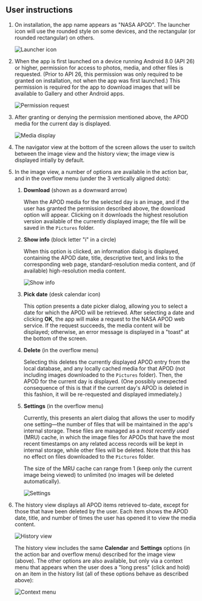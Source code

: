## User instructions

1. On installation, the app name appears as "NASA APOD". The launcher icon will use the rounded style on some devices, and the rectangular (or rounded rectangular) on others.

    ![Launcher icon](img/launcher-icon.png)

2. When the app is first launched on a device running Android 8.0 (API 26) or higher, permission for access to photos, media, and other files is requested. (Prior to API 26, this permission was only required to be granted on installation, not when the app was first launched.) This permission is required for the app to download images that will be available to Gallery and other Android apps.

    ![Permission request](img/permission-request.png)
    
3. After granting or denying the permission mentioned above, the APOD media for the current day is displayed.

    ![Media display](img/media-display.png)
    
4. The navigator view at the bottom of the screen allows the user to switch between the image view and the history view; the image view is displayed intially by default.

5. In the image view, a number of options are available in the action bar, and in the overflow menu (under the 3 vertically aligned dots):

    1. **Download** (shown as a downward arrow)
    
        When the APOD media for the selected day is an image, and if the user has granted the permission described above, the download option will appear. Clicking on it downloads the highest resolution version available of the currently displayed image; the file will be saved in the `Pictures` folder.
        
    2. **Show info** (block letter "i" in a circle)
    
        When this option is clicked, an information dialog is displayed, containing the APOD date, title, descriptive text, and links to the corresponding web page, standard-resolution media content, and (if available) high-resolution media content.
        
        ![Show info](img/show-info.png)
        
    3. **Pick date** (desk calendar icon)
    
        This option presents a date picker dialog, allowing you to select a date for which the APOD will be retrieved. After selecting a date and clicking **OK**, the app will make a request to the NASA APOD web service. If the request succeeds, the media content will be displayed; otherwise, an error message is displayed in a "toast" at the bottom of the screen. 
        
    4. **Delete** (in the overflow menu)
    
        Selecting this deletes the currently displayed APOD entry from the local database, and any locally cached media for that APOD (not including images downloaded to the `Pictures` folder). Then, the APOD for the current day is displayed. (One possibly unexpected consequence of this is that if the current day's APOD is deleted in this fashion, it will be re-requested and displayed immediately.)
        
    5. **Settings** (in the overflow menu)
    
        Currently, this presents an alert dialog that allows the user to modify one setting&mdash;the number of files that will be maintained in the app's internal storage. These files are managed as a _most recently used_ (MRU) cache, in which the image files for APODs that have the most recent timestamps on any related access records will be kept in internal storage, while other files will be deleted. Note that this has no effect on files downloaded to the `Pictures` folder.
        
        The size of the MRU cache can range from 1 (keep only the current image being viewed) to unlimited (no images will be deleted automatically).
        
        ![Settings](img/settings.png)
        
6. The history view displays all APOD items retrieved to-date, except for those that have been deleted by the user. Each item shows the APOD date, title, and number of times the user has opened it to view the media content.

    ![History view](img/history-view.png)

    The history view includes the same **Calendar** and **Settings** options (in the action bar and overflow menu) described for the image view (above). The other options are also available, but only via a context menu that appears when the user does a "long press" (click and hold) on an item in the history list (all of these options behave as described above):
    
    ![Context menu](img/context-menu.png)
    